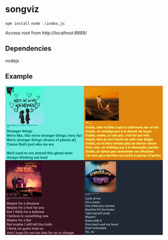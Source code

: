 # songviz

`npm install`
`node .\index.js`

Access root from http://localhost:8888/

## Dependencies
nodejs

## Example
<img src="https://github.com/ludehon/songviz/blob/main/template.jpg" width="600" />
